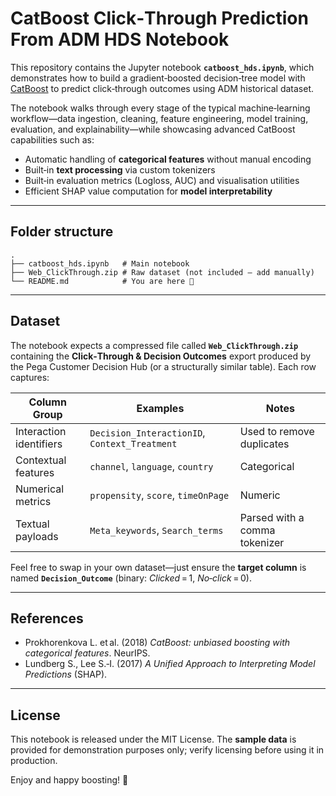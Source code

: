 # CatBoost Click‑Through Prediction From ADM HDS Notebook

This repository contains the Jupyter notebook **`catboost_hds.ipynb`**, which demonstrates how to build a gradient‑boosted decision‑tree model with [CatBoost](https://catboost.ai/) to predict click‑through outcomes using ADM historical dataset.

The notebook walks through every stage of the typical machine‑learning workflow—data ingestion, cleaning, feature engineering, model training, evaluation, and explainability—while showcasing advanced CatBoost capabilities such as:

* Automatic handling of **categorical features** without manual encoding
* Built‑in **text processing** via custom tokenizers
* Built‑in evaluation metrics (Logloss, AUC) and visualisation utilities
* Efficient SHAP value computation for **model interpretability**

---

## Folder structure

```
.
├── catboost_hds.ipynb   # Main notebook
├── Web_ClickThrough.zip # Raw dataset (not included — add manually)
└── README.md            # You are here 🎉
```

---

## Dataset

The notebook expects a compressed file called **`Web_ClickThrough.zip`** containing the **Click‑Through & Decision Outcomes** export produced by the Pega Customer Decision Hub (or a structurally similar table).
Each row captures:

| Column Group            | Examples                                      | Notes                         |
| ----------------------- | --------------------------------------------- | ----------------------------- |
| Interaction identifiers | `Decision_InteractionID`, `Context_Treatment` | Used to remove duplicates     |
| Contextual features     | `channel`, `language`, `country`              | Categorical                   |
| Numerical metrics       | `propensity`, `score`, `timeOnPage`           | Numeric                       |
| Textual payloads        | `Meta_keywords`, `Search_terms`               | Parsed with a comma tokenizer |

Feel free to swap in your own dataset—just ensure the **target column** is named **`Decision_Outcome`** (binary: *Clicked* = 1, *No‑click* = 0).

---

## References

* Prokhorenkova L. et al. (2018) *CatBoost: unbiased boosting with categorical features*. NeurIPS.
* Lundberg S., Lee S.‑I. (2017) *A Unified Approach to Interpreting Model Predictions* (SHAP).

---

## License

This notebook is released under the MIT License.
The **sample data** is provided for demonstration purposes only; verify licensing before using it in production.

Enjoy and happy boosting! 🚀
